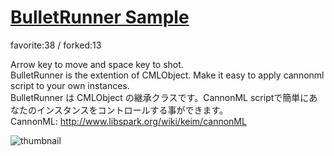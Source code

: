 # [BulletRunner Sample](http://fl.corge.net/c/bb28)

favorite:38 / forked:13

Arrow key to move and space key to shot.  
BulletRunner is the extention of CMLObject. Make it easy to apply cannonml script to your own instances.  
BulletRunner は CMLObject の継承クラスです。CannonML scriptで簡単にあなたのインスタンスをコントロールする事ができます。  
CannonML: http://www.libspark.org/wiki/keim/cannonML

![thumbnail](./thumbnail.jpg)
